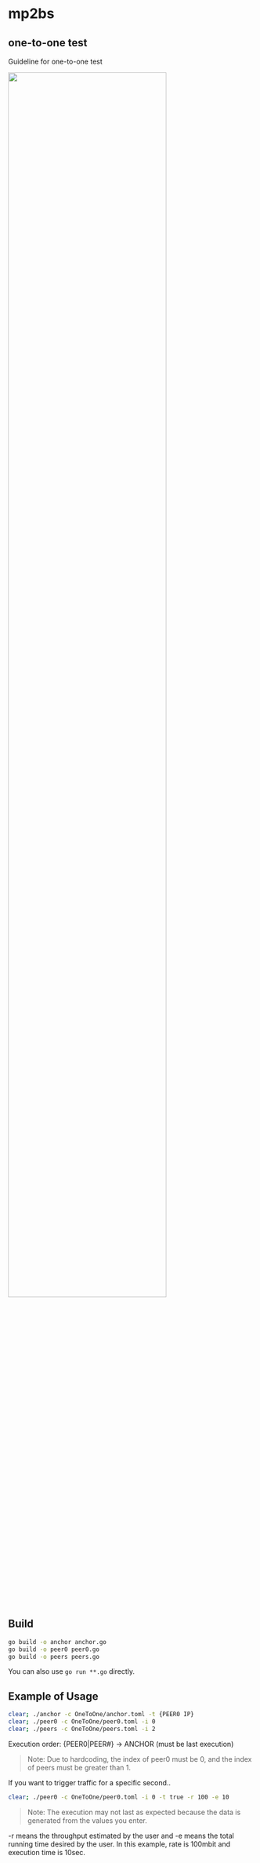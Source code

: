 # mp2bs 
## one-to-one test

Guideline for one-to-one test

<img width="80%" src="https://github.com/MCNL-HGU/mp2bs/assets/52683010/5e566b93-3b3e-4a36-bc94-a70d11478f33"/>

## Build

```sh
go build -o anchor anchor.go
go build -o peer0 peer0.go
go build -o peers peers.go
```

You can also use `go run **.go` directly.

## Example of Usage 

```sh
clear; ./anchor -c OneToOne/anchor.toml -t {PEER0 IP}
clear; ./peer0 -c OneToOne/peer0.toml -i 0
clear; ./peers -c OneToOne/peers.toml -i 2
```

Execution order: {PEER0|PEER#} -> ANCHOR (must be last execution)

> Note: Due to hardcoding, the index of peer0 must be 0, and the index of peers must be greater than 1.

If you want to trigger traffic for a specific second..

```sh
clear; ./peer0 -c OneToOne/peer0.toml -i 0 -t true -r 100 -e 10 
```

> Note: The execution may not last as expected because the data is generated from the values you enter.

-r means the throughput estimated by the user and -e means the total running time desired by the user.
In this example, rate is 100mbit and execution time is 10sec. 